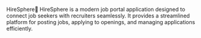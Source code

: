 HireSphere🚀
HireSphere is a modern job portal application designed to connect job seekers with recruiters seamlessly. It provides a streamlined platform for posting jobs, applying to openings, and managing applications efficiently.
